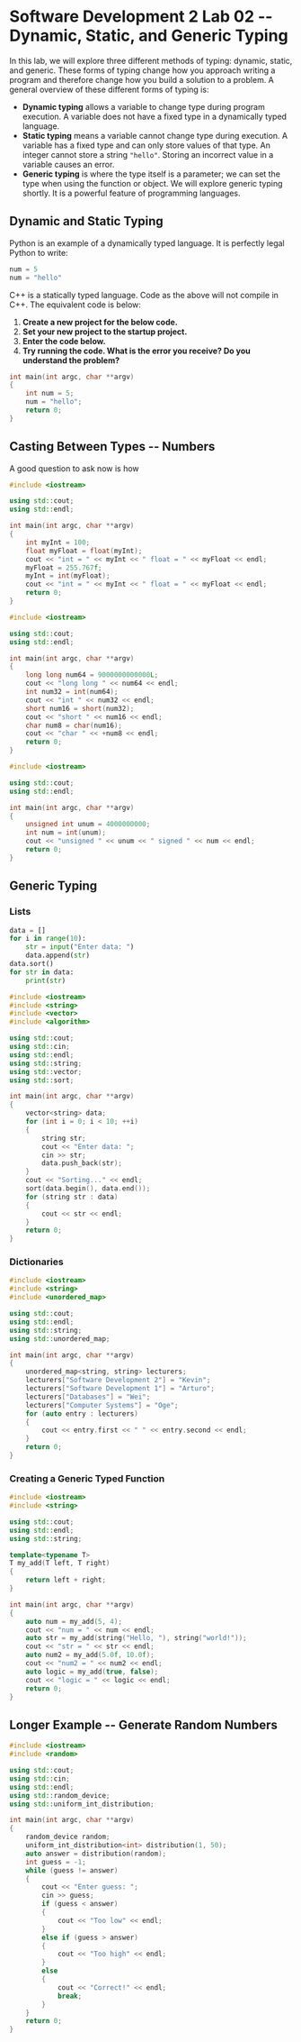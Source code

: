 # Software Development 2 Lab 02 -- Dynamic, Static, and Generic Typing

<script src="https://cdn.jsdelivr.net/npm/code-line"></script>
<script>CodeLine.initOnPageLoad({toggleBtn: {show: false}, copyBtn: {show: false}})</script>
<link rel="stylesheet" href="/module-content/css/block.css">

In this lab, we will explore three different methods of typing: dynamic, static, and generic. These forms of typing change how you approach writing a program and therefore change how you build a solution to a problem. A general overview of these different forms of typing is:

- **Dynamic typing** allows a variable to change type during program execution. A variable does not have a fixed type in a dynamically typed language.
- **Static typing** means a variable cannot change type during execution. A variable has a fixed type and can only store values of that type. An integer cannot store a string `"hello"`. Storing an incorrect value in a variable causes an error.
- **Generic typing** is where the type itself is a parameter; we can set the type when using the function or object. We will explore generic typing shortly. It is a powerful feature of programming languages.

## Dynamic and Static Typing

Python is an example of a dynamically typed language. It is perfectly legal Python to write:

```python
num = 5
num = "hello"
```

C++ is a statically typed language. Code as the above will not compile in C++. The equivalent code is below:

1. **Create a new project for the below code.**
2. **Set your new project to the startup project.**
3. **Enter the code below.**
4. **Try running the code. What is the error you receive? Do you understand the problem?**

```cpp
int main(int argc, char **argv)
{
    int num = 5;
    num = "hello";
    return 0;
}
```

## Casting Between Types -- Numbers

A good question to ask now is how 

```c++
#include <iostream>

using std::cout;
using std::endl;

int main(int argc, char **argv)
{
    int myInt = 100;
    float myFloat = float(myInt);
    cout << "int = " << myInt << " float = " << myFloat << endl;
    myFloat = 255.767f;
    myInt = int(myFloat);
    cout << "int = " << myInt << " float = " << myFloat << endl;
    return 0;
}
```



```c++
#include <iostream>

using std::cout;
using std::endl;

int main(int argc, char **argv)
{
    long long num64 = 9000000000000L;
    cout << "long long " << num64 << endl;
    int num32 = int(num64);
    cout << "int " << num32 << endl;
    short num16 = short(num32);
    cout << "short " << num16 << endl;
    char num8 = char(num16);
    cout << "char " << +num8 << endl;
    return 0;
}
```



```c++
#include <iostream>

using std::cout;
using std::endl;

int main(int argc, char **argv)
{
    unsigned int unum = 4000000000;
    int num = int(unum);
    cout << "unsigned " << unum << " signed " << num << endl;
    return 0;
}
```



## Generic Typing



### Lists

```python
data = []
for i in range(10):
    str = input("Enter data: ")
    data.append(str)
data.sort()
for str in data:
    print(str)
```



```cpp
#include <iostream>
#include <string>
#include <vector>
#include <algorithm>

using std::cout;
using std::cin;
using std::endl;
using std::string;
using std::vector;
using std::sort;

int main(int argc, char **argv)
{
    vector<string> data;
    for (int i = 0; i < 10; ++i)
    {
        string str;
        cout << "Enter data: ";
        cin >> str;
        data.push_back(str);
    }
    cout << "Sorting..." << endl;
    sort(data.begin(), data.end());
    for (string str : data)
    {
        cout << str << endl;
    }
    return 0;
}
```



### Dictionaries

```cpp
#include <iostream>
#include <string>
#include <unordered_map>

using std::cout;
using std::endl;
using std::string;
using std::unordered_map;

int main(int argc, char **argv)
{
    unordered_map<string, string> lecturers;
    lecturers["Software Development 2"] = "Kevin";
    lecturers["Software Development 1"] = "Arturo";
    lecturers["Databases"] = "Wei";
    lecturers["Computer Systems"] = "Oge";
    for (auto entry : lecturers)
    {
        cout << entry.first << " " << entry.second << endl;
    }
    return 0;
}
```



### Creating a Generic Typed Function

```c++
#include <iostream>
#include <string>

using std::cout;
using std::endl;
using std::string;

template<typename T>
T my_add(T left, T right)
{
    return left + right;
}

int main(int argc, char **argv)
{
    auto num = my_add(5, 4);
    cout << "num = " << num << endl;
    auto str = my_add(string("Hello, "), string("world!"));
    cout << "str = " << str << endl;
    auto num2 = my_add(5.0f, 10.0f);
    cout << "num2 = " << num2 << endl;
    auto logic = my_add(true, false);
    cout << "logic = " << logic << endl;
    return 0;
}
```



## Longer Example -- Generate Random Numbers



```c++
#include <iostream>
#include <random>

using std::cout;
using std::cin;
using std::endl;
using std::random_device;
using std::uniform_int_distribution;

int main(int argc, char **argv)
{
    random_device random;
    uniform_int_distribution<int> distribution(1, 50);
    auto answer = distribution(random);
    int guess = -1;
    while (guess != answer)
    {
        cout << "Enter guess: ";
        cin >> guess;
        if (guess < answer)
        {
            cout << "Too low" << endl;
        }
        else if (guess > answer)
        {
            cout << "Too high" << endl;
        }
        else
        {
            cout << "Correct!" << endl;
            break;
        }
    }
    return 0;
}
```